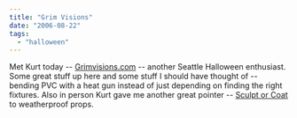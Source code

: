 ```yaml
---
title: "Grim Visions"
date: "2006-08-22"
tags: 
  - "halloween"
---
```


Met Kurt today -- [Grimvisions.com](http://www.grimvisions.com/ "Grimvisions.com") -- another Seattle Halloween enthusiast. Some great stuff up here and some stuff I should have thought of -- bending PVC with a heat gun instead of just depending on finding the right fixtures. Also in person Kurt gave me another great pointer -- [Sculpt or Coat](http://spike.pnta.com/Merchant2/merchant.mvc?Screen=CTGY&Category_Code=SOC) to weatherproof props.
